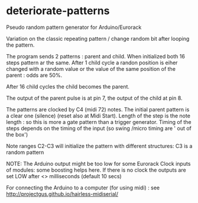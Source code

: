 # deteriorate-patterns
Pseudo random pattern generator for Arduino/Eurorack

Variation on the classic repeating pattern / change random bit after looping the pattern.

  The program sends 2 patterns : parent and child. When initialized both 16 steps pattern ar the same. After 1 child cycle a randon position is eiher changed with a random value or the value of the same position of the parent : odds are 50%.
  
  After 16 child cycles the child becomes the parent.
  
  The output of the parent pulse is at pin 7, the output of the child at pin 8.
  
  The patterns are clocked by C4 (midi 72) notes. The initial parent pattern is a clear one (silence) (reset also at Midi Start).
  Length of the step is the note length : so this is more a gate pattern than a trigger generator. Timing of the steps depends on the timing of the input (so swing /micro timing are ' out of the box')
  
  Note ranges C2-C3 will initialize the pattern with different structures: C3 is a random pattern

  NOTE: The Arduino output might be too low for some Eurorack Clock inputs of modules: some boosting helps here.
  If there is no clock the outputs are set LOW after <<interval>> milliseconds (default 10 secs)

  For connecting the Arduino to a computer (for using midi) : see http://projectgus.github.io/hairless-midiserial/
